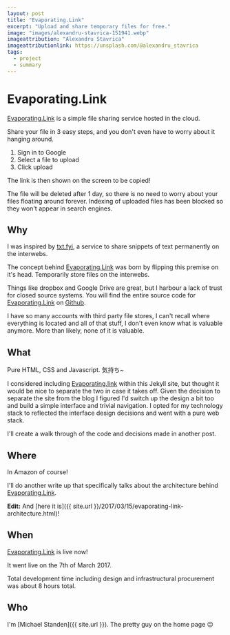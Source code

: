 ```yaml
---
layout: post
title: "Evaporating.Link"
excerpt: "Upload and share temporary files for free."
image: "images/alexandru-stavrica-151941.webp"
imageattribution: "Alexandru Stavrica"
imageattributionlink: https://unsplash.com/@alexandru_stavrica
tags:
  - project
  - summary
---
```


# Evaporating.Link

[Evaporating.Link][1] is a simple file sharing service hosted in the cloud.

Share your file in 3 easy steps, and you don't even have to worry about it hanging around.

1. Sign in to Google
2. Select a file to upload
3. Click upload

The link is then shown on the screen to be copied!

The file will be deleted after 1 day, so there is no need to worry about your files floating around forever.
Indexing of uploaded files has been blocked so they won't appear in search engines.

## Why

I was inspired by [txt.fyi](https://txt.fyi/), a service to share snippets of text permanently on the interwebs.

The concept behind [Evaporating.Link][1] was born by flipping this premise on it's head.
Temporarily store files on the interwebs.

Things like dropbox and Google Drive are great, but I harbour a lack of trust for closed source systems.
You will find the entire source code for [Evaporating.Link][1] on [Github](https://github.com/ScreamingHawk/evaporating-link).

I have so many accounts with third party file stores, I can't recall where everything is located and all of that stuff, I don't even know what is valuable anymore.
More than likely, none of it is valuable.

## What

Pure HTML, CSS and Javascript. 気持ち~

I considered including [Evaporating.link][1] within this Jekyll site, but thought it would be nice to separate the two in case it takes off.
Given the decision to separate the site from the blog I figured I'd switch up the design a bit too and build a simple interface and trivial navigation.
I opted for my technology stack to reflected the interface design decisions and went with a pure web stack.

I'll create a walk through of the code and decisions made in another post.

## Where

In Amazon of course!

I'll do another write up that specifically talks about the architecture behind [Evaporating.Link][1].

**Edit:** And [here it is]({{ site.url }}/2017/03/15/evaporating-link-architecture.html)!

## When

[Evaporating.Link][1] is live now!

It went live on the 7th of March 2017.

Total development time including design and infrastructural procurement was about 8 hours total.

## Who

I'm [Michael Standen]({{ site.url }}). The pretty guy on the home page 😉


[1]: http://evaporating.link
